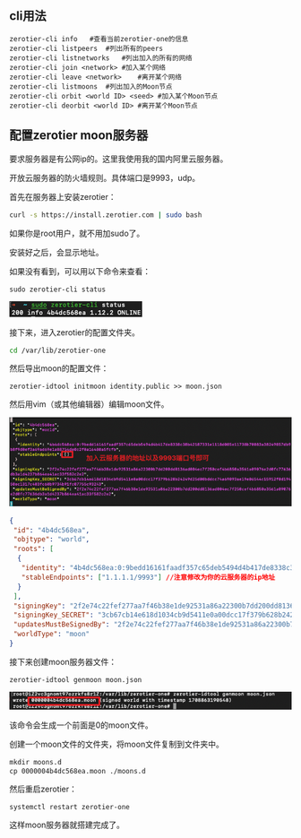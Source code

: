## cli用法

```shell
zerotier-cli info	#查看当前zerotier-one的信息
zerotier-cli listpeers	#列出所有的peers
zerotier-cli listnetworks	#列出加入的所有的网络
zerotier-cli join <network>	#加入某个网络
zerotier-cli leave <network>	#离开某个网络
zerotier-cli listmoons	#列出加入的Moon节点
zerotier-cli orbit <world ID> <seed> #加入某个Moon节点
zerotier-cli deorbit <world ID> #离开某个Moon节点
```



## 配置zerotier moon服务器

要求服务器是有公网ip的。这里我使用我的国内阿里云服务器。

开放云服务器的防火墙规则。具体端口是9993，udp。

首先在服务器上安装zerotier：

```bash
curl -s https://install.zerotier.com | sudo bash
```

如果你是root用户，就不用加sudo了。

安装好之后，会显示地址。

如果没有看到，可以用以下命令来查看：

```shell
sudo zerotier-cli status 
```

![image-20240225200613209](img/image-20240225200613209.png)

接下来，进入zerotier的配置文件夹。

```bash
cd /var/lib/zerotier-one
```

然后导出moon的配置文件：

```shell
zerotier-idtool initmoon identity.public >> moon.json
```

然后用vim（或其他编辑器）编辑moon文件。

![image-20240225201016696](img/image-20240225201016696.png)

```json
{
 "id": "4b4dc568ea",
 "objtype": "world",
 "roots": [
  {
   "identity": "4b4dc568ea:0:9bedd16161faadf357c65deb5494d4b417de8338c38b42187331e1118d085e11738b70083a38249857db9b8f9d0ef3a69ad69e1a88754de0c2f0a16480a5fcfb",
   "stableEndpoints": ["1.1.1.1/9993"] //注意修改为你的云服务器的ip地址
  }
 ],
 "signingKey": "2f2e74c22fef277aa7f46b38e1de92531a86a22300b7dd200dd8136ad004ec7f250cef4b6850a3561a09076e2d0fc77636db3a1d4237b864ea41ac33f582c2e2",
 "signingKey_SECRET": "3cb67cb14e618d1034cb9d5411e0a00dcc17f379b628b24249d25d00bddcc74a69093ae19e06544c15912f0d19450ec1317c403fc60b9734b91fc07755c93243",
 "updatesMustBeSignedBy": "2f2e74c22fef277aa7f46b38e1de92531a86a22300b7dd200dd8136ad004ec7f250cef4b6850a3561a09076e2d0fc77636db3a1d4237b864ea41ac33f582c2e2",
 "worldType": "moon"
}

```

接下来创建moon服务器文件：

```shell
zerotier-idtool genmoon moon.json
```

![image-20240225201326207](img/image-20240225201326207.png)

该命令会生成一个前面是0的moon文件。

创建一个moon文件的文件夹，将moon文件复制到文件夹中。

```shell
mkdir moons.d
cp 0000004b4dc568ea.moon ./moons.d
```

然后重启zerotier：

```shell
systemctl restart zerotier-one
```

这样moon服务器就搭建完成了。